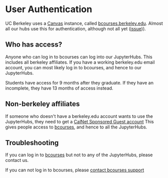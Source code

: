 # User Authentication

UC Berkeley uses a [Canvas](https://www.instructure.com/canvas/) instance,
called [bcourses.berkeley.edu](https://bcourses.berkeley.edu). Almost
all our hubs use this for authentication, although not all yet
([issue](https://github.com/berkeley-dsep-infra/datahub/issues/1574))).

## Who has access?

Anyone who can log in to bcourses can log into our JupyterHubs. This
includes all berkeley affiliates. If you have a working berkeley.edu
email account, you can most likely log in to bcourses, and hence to
our JupyterHubs.

Students have access for 9 months after they graduate. If they have
an incomplete, they have 13 months of access instead.

## Non-berkeley affiliates

If someone who doesn't have a berkeley.edu account wants to use
the JupyterHubs, they need to get a [CalNet Sponsored Guest
account](https://calnetweb.berkeley.edu/calnet-departments/calnet-sponsored-guests)
This gives people access to [bcourses](https://bcourses.berkeley.edu),
and hence to all the JupyterHubs.

## Troubleshooting

If you can log in to [bcourses](https://bcourses.berkeley.edu) but
not to any of the JupyterHubs, please contact us.

If you can not log in to bcourses, please [contact bcourses support](https://dls.berkeley.edu/services/bcourses-0)